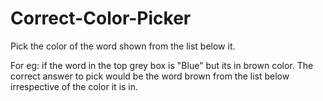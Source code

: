 # Correct-Color-Picker

Pick the color of the word shown from the list below it.

For eg: if the word in the top grey box is "Blue" but its in brown color. 
The correct answer to pick would be the word brown from the list below irrespective of the color it is in.
